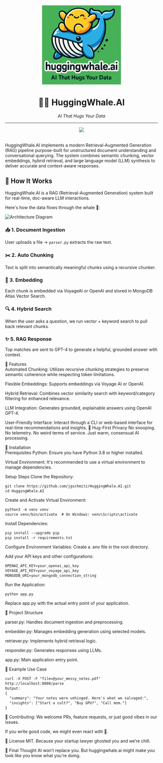 <p align="center">
  <img src="hw-logo.png" width="260" alt="HuggingWhale Logo">
</p>

<h1 align="center">🤗🐋 HuggingWhale.AI</h1>

<p align="center"><em>AI That Hugs Your Data</em></p>

<hr>

<p align="center">
  <a href="https://www.buymeacoffee.com/jgschmitz" target="_blank">
    <img src="https://img.buymeacoffee.com/button-api/?text=☕+buy+me+a+coffee&emoji=☕&slug=jgschmitz&button_colour=FFDD00&font_colour=000000&font_family=Comic&outline_colour=000000&coffee_colour=ffffff" height="50" />
  </a>
</p>

</a> <br>
HuggingWhale.AI implements a modern Retrieval-Augmented Generation (RAG) pipeline purpose-built for unstructured document understanding and conversational querying. The system combines semantic chunking, vector embeddings, hybrid retrieval, and large language model (LLM) synthesis to deliver accurate and context-aware responses.

## 🧠 How It Works

HuggingWhale.AI is a RAG (Retrieval-Augmented Generation) system built for real-time, doc-aware LLM interactions.

Here's how the data flows through the whale 🐋:

![Architecture Diagram](docs/huggingwhale-architecture.png)

### 📥 1. Document Ingestion
User uploads a file → `parser.py` extracts the raw text.

### ✂️ 2. Auto Chunking
Text is split into semantically meaningful chunks using a recursive chunker.

### 🧠 3. Embedding
Each chunk is embedded via VoyageAI or OpenAI and stored in MongoDB Atlas Vector Search.

### 🔍 4. Hybrid Search
When the user asks a question, we run vector + keyword search to pull back relevant chunks.

### ✨ 5. RAG Response
Top matches are sent to GPT-4 to generate a helpful, grounded answer with context.

🚀 Features <br>
Automated Chunking: Utilizes recursive chunking strategies to preserve semantic coherence while respecting token limitations.

Flexible Embeddings: Supports embeddings via Voyage AI or OpenAI.

Hybrid Retrieval: Combines vector similarity search with keyword/category filtering for enhanced relevance.

LLM Integration: Generates grounded, explainable answers using OpenAI GPT-4.

User-Friendly Interface: Interact through a CLI or web-based interface for real-time recommendations and insights.​
🔐 Hug-First Privacy
No snooping. No telemetry. No weird terms of service.
Just warm, consensual AI processing.

🔧 Installation <br>
Prerequisites
Python: Ensure you have Python 3.8 or higher installed.

Virtual Environment: It's recommended to use a virtual environment to manage dependencies.​

Setup Steps
Clone the Repository:
```
git clone https://github.com/jgschmitz/HuggingWhale.AI.git
cd HuggingWhale.AI
```
Create and Activate Virtual Environment:
```
python3 -m venv venv
source venv/bin/activate  # On Windows: venv\Scripts\activate
```
Install Dependencies:
```
pip install --upgrade pip
pip install -r requirements.txt
```
Configure Environment Variables:
Create a .env file in the root directory.

Add your API keys and other configurations:
```
OPENAI_API_KEY=your_openai_api_key
VOYAGE_API_KEY=your_voyage_api_key
MONGODB_URI=your_mongodb_connection_string
```
Run the Application:
```
python app.py
```
Replace app.py with the actual entry point of your application.

📁 Project Structure

parser.py: Handles document ingestion and preprocessing.

embedder.py: Manages embedding generation using selected models.

retriever.py: Implements hybrid retrieval logic.

responder.py: Generates responses using LLMs.

app.py: Main application entry point.​

🧪 Example Use Case
```
curl -X POST -F "file=@your_messy_notes.pdf" http://localhost:8000/parse
Output:
{
  "summary": "Your notes were unhinged. Here's what we salvaged:",
  "insights": ["Start a cult?", "Buy GPU?", "Call mom."]
}
```

🤝 Contributing:
We welcome PRs, feature requests, or just good vibes in our issues.

If you write good code, we might even react with 🐳.

📝 License
MIT. Because your startup lawyer ghosted you and we’re chill.

💬 Final Thought
AI won’t replace you.
But huggingwhale.ai might make you look like you know what you're doing.
